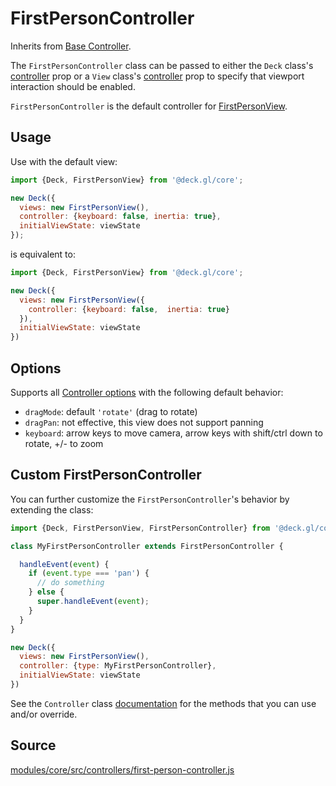 # FirstPersonController

Inherits from [Base Controller](/docs/api-reference/core/controller.md).

The `FirstPersonController` class can be passed to either the `Deck` class's [controller](/docs/api-reference/core/deck.md#controller) prop or a `View` class's [controller](/docs/api-reference/core/view.md#controller) prop to specify that viewport interaction should be enabled.

`FirstPersonController` is the default controller for [FirstPersonView](/docs/api-reference/core/first-person-view.md).

## Usage

Use with the default view:

```js
import {Deck, FirstPersonView} from '@deck.gl/core';

new Deck({
  views: new FirstPersonView(),
  controller: {keyboard: false, inertia: true},
  initialViewState: viewState
});
```

is equivalent to:

```js
import {Deck, FirstPersonView} from '@deck.gl/core';

new Deck({
  views: new FirstPersonView({
    controller: {keyboard: false,  inertia: true}
  }),
  initialViewState: viewState
})
```

## Options

Supports all [Controller options](/docs/api-reference/core/controller.md#options) with the following default behavior:

- `dragMode`: default `'rotate'` (drag to rotate)
- `dragPan`: not effective, this view does not support panning
- `keyboard`: arrow keys to move camera, arrow keys with shift/ctrl down to rotate, +/- to zoom


## Custom FirstPersonController

You can further customize the `FirstPersonController`'s behavior by extending the class:

```js
import {Deck, FirstPersonView, FirstPersonController} from '@deck.gl/core';

class MyFirstPersonController extends FirstPersonController {

  handleEvent(event) {
    if (event.type === 'pan') {
      // do something
    } else {
      super.handleEvent(event);
    }
  }
}

new Deck({
  views: new FirstPersonView(),
  controller: {type: MyFirstPersonController},
  initialViewState: viewState
})
```

See the `Controller` class [documentation](/docs/api-reference/core/controller.md#methods) for the methods that you can use and/or override.


## Source

[modules/core/src/controllers/first-person-controller.js](https://github.com/visgl/deck.gl/blob/master/modules/core/src/controllers/first-person-controller.js)

